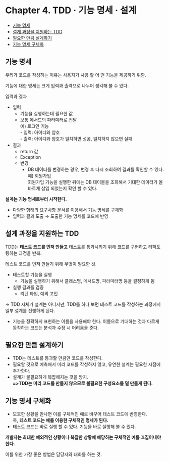 # Chapter 4. TDD · 기능 명세 · 설계
- [기능 명세](#기능-명세)
- [설계 과정을 지원하는 TDD](#설계-과정을-지원하는-TDD)
- [필요한 만큼 설계하기](#필요한-만큼-설계하기)
- [기능 명세 구체화](#기능-명세-구체화)



## 기능 명세

우리가 코드를 작성하는 이유는 사용자가 사용 할 어 떤 기능을 제공하기 위함.

기능에 대한 명세는 크게 입력과 출력으로 나누어 생각해 볼 수 있다.

입력과 결과

* 입력
  * 기능을 실행하는데 필요한 값
  * 보통 메서드의 파라미터로 전달<br>
    예) 로그인 기능<br>
        - 입력: 아이디와 암호<br>
        - 출력: 아이디와 암호가 일치하면 성공, 일치하지 않으면 실패
* 결과
  * return 값
  * Exception
  * 변경
    * DB 데이터를 변경하는 경우, 변경 후 다시 조회하여 결과를 확인할 수 있다.<br>
    예) 회원가입<br>
    회원가입 기능을 실행한 뒤에는 DB 테이블을 조회해서 기대한 데이터가 올바르게 삽입 되었는지 확인 할 수 있다.

**설계는 기능 명세로부터 시작한다.**
* 다양한 형태의 요구사항 문서를 이용해서 기능 명세를 구체화
* 입력과 결과 도출 → 도출한 기능 명세를 코드에 반영<br>

## 설계 과정을 지원하는 TDD
TDD는 **테스트 코드를 먼저 만들고** 테스트를 통과시키기 위해 코드를 구현하고 리팩토링하는 과정을 반복.

테스트 코드를 먼저 만들기 위해 무엇이 필요한 것.
* 테스트할 기능을 실행
  * 기능을 실행하기 위해서 클래스명, 메서드명, 파라미터명 등을 결정하게 됨
* 실행 결과를 검증
  *  리턴 타입, 예외 고민<br>
  
=> TDD 자체가 설계는 아니지만, TDD를 하다 보면 테스트 코드를 작성하는 과정에서 일부 설계를 진행하게 된다.
* 기능을 정확하게 표현하는 이름을 사용해야 한다. 이름으로 기대하는 것과 다르게 동작하는 코드는 분석과 수정 시 어려움을 준다.<br>

## 필요한 만큼 설계하기
* TDD는 테스트를 통과할 만큼만 코드를 작성한다.
* 필요할 것으로 예측해서 미리 코드를 작성하지 않고, 유연한 설계는 필요한 시점에 추가한다.
* 설계가 불필요하게 복잡해지는 것을 방지.<br>
**=>TDD는 미리 코드를 만들지 않으므로 불필요한 구성요소를 덜 만들게 된다.**

## 기능 명세 구체화
- 모호한 상황을 만나면 이를 구체적인 예로 바꾸어 테스트 코드에 반영한다. <br>
즉, **테스트 코드는 예를 이용한 구체적인 명세가 된다.**<br>
- 테스트 코드는 바로 실행 할 수 있다. 
기능을 바로 실행해 볼 수 있다.

**개발자는 최대한 예외적인 상황이나 복잡한 상황에 해당하는 구체적인 예를 끄집어내야 한다.**<br>

이를 위한 가장 좋은 방법은 담당자와 대화를 하는 것.



